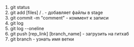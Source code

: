 1. git status
2. git add [files] / . - добавляет файлы в stage
3. git commit -m "comment" - коммент к записи
4. git log
5. git log --oneline
6. git push [rep_link] [branch_name] - загрузить на гитхаб
7. git branch - узнать имя ветки